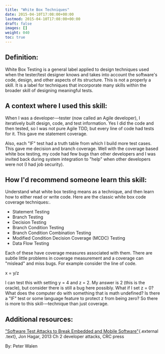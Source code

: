 ```yaml
---
title: "White Box Techniques"
date: 2015-04-10T17:08:00+00:00
lastmod: 2015-04-10T17:08:00+00:00
draft: false
images: []
weight: 040
toc: true
---
```


## Definition:

White Box Testing is a general label applied to design techniques used when the tester/test designer knows and takes into account the software's code, design, and other aspects of its structure.
This is not a properly a skill.
It is a label for techniques that incorporate many skills within the broader skill of designing meaningful tests.

## A context where I used this skill:

When I was a developer-‐‑tester (now called an Agile developer), I iteratively built design, code, and test information.
Yes I did the code and then tested, so I was not pure Agile TDD, but every line of code had tests for it.
This gave me statement coverage.

Also, each "IF" test had a truth table from which I build more test cases.
This gave me decision and branch coverage.
Well with the coverage based white box testing, my code had few bugs than other developers and I was invited back during system integration to "help" when other developers were not (I had job security).

## How I'd recommend someone learn this skill:

Understand what white box testing means as a technique, and then learn how to either read or write code.
Here are the classic white box code coverage techniques:.

* Statement Testing
* Branch Testing
* Decision Testing
* Branch Condition Testing
* Branch Condition Combination Testing
* Modified Condition Decision Coverage (MCDC) Testing
* Data Flow Testing

Each of these have coverage measures associated with them.
There are subtle little problems in coverage measurement and a coverage can "mislead" and miss bugs.
For example consider the line of code.

x = y/z

I can test this with setting y = 4 and z = 2.
My answer is 2 (this is the oracle), but consider there is still a bug here possibly.
What if I set z = 0? What does the computer do with something that is math undefined? Is there a "IF" test or some language feature to protect z from being zero? So there is more to this skill-‐‑technique than just coverage.


## Additional resources:

["Software Test Attacks to Break Embedded and Mobile Software"](http://www.amazon.com/Software-Embedded-Innovations-Engineering-Development/dp/1466575301){.external .text}, Jon Hagar, 2013 Ch 2 developer attacks, CRC press


By: Peter Walen

